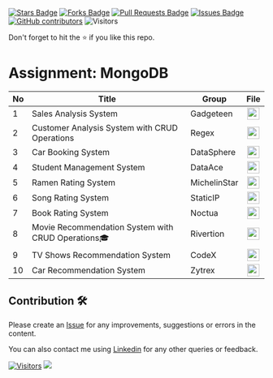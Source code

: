 <a href="https://github.com/drshahizan/special-topic-data-engineering/stargazers"><img src="https://img.shields.io/github/stars/drshahizan/special-topic-data-engineering" alt="Stars Badge"/></a>
<a href="https://github.com/drshahizan/special-topic-data-engineering/network/members"><img src="https://img.shields.io/github/forks/drshahizan/special-topic-data-engineering" alt="Forks Badge"/></a>
<a href="https://github.com/drshahizan/special-topic-data-engineering/pulls"><img src="https://img.shields.io/github/issues-pr/drshahizan/special-topic-data-engineering" alt="Pull Requests Badge"/></a>
<a href="https://github.com/drshahizan/special-topic-data-engineering/issues"><img src="https://img.shields.io/github/issues/drshahizan/special-topic-data-engineering" alt="Issues Badge"/></a>
<a href="https://github.com/drshahizan/special-topic-data-engineering/graphs/contributors"><img alt="GitHub contributors" src="https://img.shields.io/github/contributors/drshahizan/special-topic-data-engineering?color=2b9348"></a>
![Visitors](https://api.visitorbadge.io/api/visitors?path=https%3A%2F%2Fgithub.com%2Fdrshahizan%2Fspecial-topic-data-engineering&labelColor=%23d9e3f0&countColor=%23697689&style=flat)

Don't forget to hit the :star: if you like this repo.

# Assignment: MongoDB


| No | Title | Group | File | 
| ----- | ----- | ------ | :------: | 
| 1 |  Sales Analysis System | Gadgeteen | <a href="Gadgeteen" ><img src="../../../images/task.png" width="24px" height="24px" ></a> |
| 2 |  Customer Analysis System with CRUD Operations  | Regex | <a href="https://github.com/drshahizan/special-topic-data-engineering/blob/main/materials/mongodb/submission/Regex/readme.md" ><img src="../../../images/task.png" width="24px" height="24px" ></a> |
| 3 | Car Booking System  | DataSphere | <a href="https://github.com/drshahizan/special-topic-data-engineering/tree/main/materials/mongodb/submission/DataSphere" ><img src="../../../images/task.png" width="24px" height="24px" ></a> |
| 4 | Student Management System | DataAce | <a href="https://github.com/drshahizan/special-topic-data-engineering/tree/main/materials/mongodb/submission/DataAce" ><img src="../../../images/task.png" width="24px" height="24px" ></a> |
| 5 | Ramen Rating System | MichelinStar | <a href="https://github.com/drshahizan/special-topic-data-engineering/tree/main/materials/mongodb/submission/MichelinStar" ><img src="../../../images/task.png" width="24px" height="24px" ></a> |
| 6 | Song Rating System | StaticIP | <a href="https://github.com/drshahizan/special-topic-data-engineering/tree/main/materials/mongodb/submission/StaticIP" ><img src="../../../images/task.png" width="24px" height="24px" ></a> |
| 7 | Book Rating System | Noctua| <a href="https://github.com/drshahizan/special-topic-data-engineering/tree/main/materials/mongodb/submission/Noctua" ><img src="../../../images/task.png" width="24px" height="24px" ></a> |
| 8 | Movie Recommendation System with CRUD Operations🎓| Rivertion | <a href="Rivertion" ><img src="../../../images/task.png" width="24px" height="24px" ></a> |
| 9 |  TV Shows Recommendation System | CodeX | <a href="https://github.com/drshahizan/special-topic-data-engineering/tree/main/materials/mongodb/submission/CodeX" ><img src="../../../images/task.png" width="24px" height="24px" ></a> |
| 10 |  Car Recommendation System | Zytrex | <a href="https://github.com/drshahizan/special-topic-data-engineering/tree/main/materials/mongodb/submission/Zytrex" ><img src="../../../images/task.png" width="24px" height="24px" ></a> |

## Contribution 🛠️
Please create an [Issue](https://github.com/drshahizan/special-topic-data-engineering/issues) for any improvements, suggestions or errors in the content.

You can also contact me using [Linkedin](https://www.linkedin.com/in/drshahizan/) for any other queries or feedback.

[![Visitors](https://api.visitorbadge.io/api/visitors?path=https%3A%2F%2Fgithub.com%2Fdrshahizan&labelColor=%23697689&countColor=%23555555&style=plastic)](https://visitorbadge.io/status?path=https%3A%2F%2Fgithub.com%2Fdrshahizan)
![](https://hit.yhype.me/github/profile?user_id=81284918)

